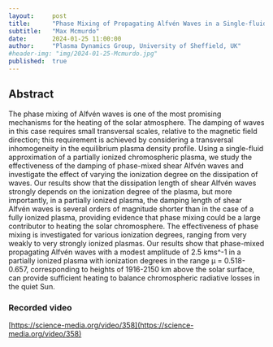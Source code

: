 ```yaml
---
layout:     post
title:      "Phase Mixing of Propagating Alfvén Waves in a Single-fluid Partially Ionized Solar Plasma"
subtitle:   "Max Mcmurdo"
date:       2024-01-25 11:00:00
author:     "Plasma Dynamics Group, University of Sheffield, UK"
#header-img: "img/2024-01-25-Mcmurdo.jpg"
published:  true
---
```


## Abstract
The phase mixing of Alfvén waves is one of the most promising mechanisms for the heating of the solar atmosphere. The damping of waves in this case requires small transversal scales, relative to the magnetic field direction; this requirement is achieved by considering a transversal inhomogeneity in the equilibrium plasma density profile. Using a single-fluid approximation of a partially ionized chromospheric plasma, we study the effectiveness of the damping of phase-mixed shear Alfvén waves and investigate the effect of varying the ionization degree on the dissipation of waves. Our results show that the dissipation length of shear Alfvén waves strongly depends on the ionization degree of the plasma, but more importantly, in a partially ionized plasma, the damping length of shear Alfvén waves is several orders of magnitude shorter than in the case of a fully ionized plasma, providing evidence that phase mixing could be a large contributor to heating the solar chromosphere. The effectiveness of phase mixing is investigated for various ionization degrees, ranging from very weakly to very strongly ionized plasmas. Our results show that phase-mixed propagating Alfvén waves with a modest amplitude of 2.5 kms^-1 in a partially ionized plasma with ionization degrees in the range μ = 0.518-0.657, corresponding to heights of 1916-2150 km above the solar surface, can provide sufficient heating to balance chromospheric radiative losses in the quiet Sun. 

### Recorded video
[https://science-media.org/video/358](https://science-media.org/video/358)
